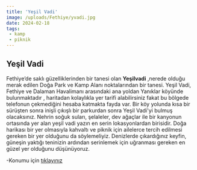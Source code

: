 ```yaml
---
title: 'Yeşil Vadi'
image: /uploads/Fethiye/yvadi.jpg
date: 2024-02-18
tags:
 - kamp
 - piknik
---
```

## Yeşil Vadi

Fethiye’de saklı güzelliklerinden bir tanesi olan **Yeşilvadi** ,nerede olduğu merak edilen Doğa Park ve Kamp Alanı noktalarından bir tanesi. Yeşil Vadi, Fethiye ve Dalaman Havalimanı arasındaki ana yoldan Yanıklar köyünde bulunmaktadır , haritadan kolaylıkla yer tarifi alabilirsiniz fakat bu bölgede telefonun çekmediğini hesaba katmakta fayda var. Bir köy yolunda kısa bir sürüşten sonra inişli çıkışlı bir parkurdan sonra Yeşil Vadi'yi bulmuş olacaksınız. Nehrin soğuk suları, şelaleler, dev ağaçlar ile bir kanyonun ortasında yer alan yeşil vadi yazın en serin lokasyonlardan birisidir. Doğa harikası bir yer olmasıyla kahvaltı ve piknik için ailelerce tercih edilmesi gereken bir yer olduğunu da söylemeliyiz. Denizlerde çıkardığınız keyfin, güneşin yaktığı teninizin ardından serinlemek için uğranması gereken en güzel yer olduğunu düşünüyoruz.


-Konumu için [tıklayınız](https://maps.app.goo.gl/vgfbTsPSemMBmgnU8)